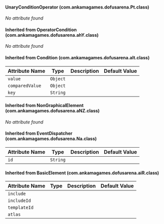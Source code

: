 #### UnaryConditionOperator (com.ankamagames.dofusarena.Pt.class)

*No attribute found*
#### Inherited from OperatorCondition (com.ankamagames.dofusarena.ahY.class)

*No attribute found*
#### Inherited from Condition (com.ankamagames.dofusarena.alt.class)

| Attribute Name | Type | Description | Default Value |
|-----|----|---|---|
|``value``|``Object``|        |        |
|``comparedValue``|``Object``|        |        |
|``key``|``String``|        |        |
#### Inherited from NonGraphicalElement (com.ankamagames.dofusarena.aNZ.class)

*No attribute found*
#### Inherited from EventDispatcher (com.ankamagames.dofusarena.Na.class)

| Attribute Name | Type | Description | Default Value |
|-----|----|---|---|
|``id``|``String``|        |        |
#### Inherited from BasicElement (com.ankamagames.dofusarena.aiR.class)

| Attribute Name | Type | Description | Default Value |
|-----|----|---|---|
|``include``||        |        |# 0
|``includeId``||        |        |# 0
|``templateId``||        |        |# 0
|``atlas``||        |        |# 0
